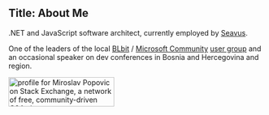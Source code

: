 Title: About Me
---

.NET and JavaScript software architect, currently employed by [Seavus](https://seavus.com/).

One of the leaders of the local [BLbit](http://www.developers.ba/) / [Microsoft Community](http://www.mscommunity.ba/groups/blbit) [user group](https://www.facebook.com/groups/blbit/) and an occasional speaker on dev conferences in Bosnia and Hercegovina and region.

[<img src="http://stackexchange.com/users/flair/41050.png?theme=clean" width="208" height="58" alt="profile for Miroslav Popovic on Stack Exchange, a network of free, community-driven Q&A sites" title="profile for Miroslav Popovic on Stack Exchange, a network of free, community-driven Q&A sites" />](http://stackexchange.com/users/41050/miroslav-popovic1)
